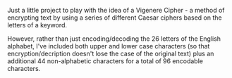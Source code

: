 Just a little project to play with the idea of a Vigenere Cipher - a method of encrypting text by using a series of different Caesar ciphers based on the letters of a keyword.

However, rather than just encoding/decoding the 26 letters of the English alphabet, I've included both upper and lower case characters (so that encryption/decription doesn't lose the case of the original text) plus an additional 44 non-alphabetic characters for a total of 96 encodable characters.
